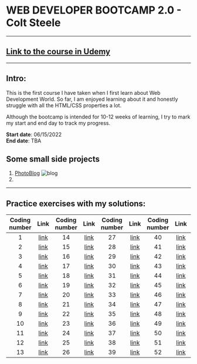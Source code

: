 # WEB DEVELOPER BOOTCAMP 2.0 - Colt Steele
---
## [Link to the course in Udemy](https://www.udemy.com/course/the-web-developer-bootcamp/)
---
## Intro:
This is the first course I have taken when I first learn about Web Development World. So far, I am enjoyed learning about it and honestly struggle with all the HTML/CSS properties a lot. 

Although the bootcamp is intended for 10-12 weeks of learning, I try to mark my start and end day to track my progress.
 
**Start date**: 06/15/2022
<br>
**End date**: TBA

## Some small side projects 
1. [PhotoBlog](https://github.com/tramnhatquang/Web_Development_Bootcamp_2.0/tree/main/Small%20Projects/PhotoBlog)
![blog](https://github.com/tramnhatquang/Web_Development_Bootcamp_2.0/blob/main/Small%20Projects/PhotoBlog/images/blog.png)
2.   


---

## Practice exercises with my solutions:
Coding number| Link |Coding number| Link |Coding number| Link |Coding number| Link |Coding number| Link |
|:------------:|:----------:|:------------:|:----------:|:------------:|:----------:|:------------:|:----------:|:------------:|:----------:|
|1|[link]()|14|[link]()|27|[link]()|40|[link]()|53|[link]()|
|2|[link]()|15|[link]()|28|[link]()|41|[link]()|54|[link]()|
|3|[link]()|16|[link]()|29|[link]()|42|[link]()|55|[link]()|
|4|[link]()|17|[link]()|30|[link]()|43|[link]()|56|[link]()|
|5|[link]()|18|[link]()|31|[link]()|44|[link]()|57|[link]()|
|6|[link]()|19|[link]()|32|[link]()|45|[link]()|58|[link]()|
|7|[link]()|20|[link]()|33|[link]()|46|[link]()|59|[link]()|
|8|[link]()|21|[link]()|34|[link]()|47|[link]()|60|[link]()|
|9|[link]()|22|[link]()|35|[link]()|48|[link]()|61|[link]()|
|10|[link]()|23|[link]()|36|[link]()|49|[link]()|62|[link]()|
|11|[link]()|24|[link]()|37|[link]()|50|[link]()|63|[link]()|
|12|[link]()|25|[link]()|38|[link]()|51|[link]()|64|[link]()|
|13|[link]()|26|[link]()|39|[link]()|52|[link]()|65|[link]()|
